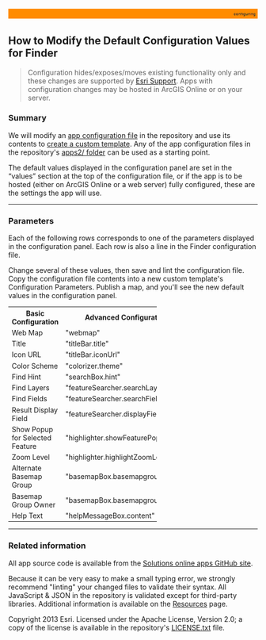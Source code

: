 [StartWithSplash.json]: ../examples2/StartWithSplash.json

[app configuration file]: UnderstandingConfigurationFile.md
[create a custom template]: HowToCreateCustomTemplate.md
[apps2/ folder]: ../../apps2/
[Solutions online apps GitHub site]: https://github.com/Esri/local-government-online-apps
[doc/examples2/ folder]: ../examples2/
[nls/ folder]: ../../nls/
[Resources]: Resources.md
[Esri Support]: http://support.esri.com/
[LICENSE.txt]: ../../LICENSE.txt

![](images/configuring.png)

## How to Modify the Default Configuration Values for Finder

> Configuration hides/exposes/moves existing functionality only and these changes are supported by [Esri Support][].
> Apps with configuration changes may be hosted in ArcGIS Online or on your server.

### Summary

We will modify an [app configuration file][] in the repository and use its contents to [create a custom template][]. Any of the app configuration files in the repository's [apps2/ folder] can be used as a starting point.

The default values displayed in the configuration panel are set in the “values” section at the top of the configuration file, or if the app is to be hosted (either on ArcGIS Online or a web server) fully configured, these are the settings the app will use.

----------
### Parameters

Each of the following rows corresponds to one of the parameters displayed in the configuration panel. Each row is also a line in the Finder configuration file.

Change several of these values, then save and lint the configuration file. Copy the configuration file contents into a new custom template's Configuration Parameters. Publish a map, and you'll see the new default values in the configuration panel.

<table style="width:300px">
<tr>
  <th>Basic Configuration</th>
  <th>Advanced Configuration</th>
  <th>Default Value</th>
</tr>
<tr>
  <td>Web Map</td>
  <td>"webmap"</td>
  <td>"d3df161ab8204e848b359d5f352b5b65"</td>
</tr>
<tr>
<td>Title</td>
<td>"titleBar.title"</td>
<td>"Finder"</td>
</tr>
<tr>
<td>Icon URL</td>
<td>"titleBar.iconUrl"</td>
<td>"images/onlineapp.png"</td>
</tr>
<tr>
<td>Color Scheme</td>
<td>"colorizer.theme"</td>
<td>"DarkGray"</td>
</tr>
<tr>
<td>Find Hint</td>
<td>"searchBox.hint"</td>
<td>""</td>
</tr>
<tr>
<td>Find Layers</td>
<td>"featureSearcher.searchLayerName"</td>
<td>""</td>
</tr>
<tr>
<td>Find Fields</td>
<td>"featureSearcher.searchFields"</td>
<td>""</td>
</tr>
<tr>
<td>Result Display Field</td>
<td>"featureSearcher.displayFields"</td>
<td>""</td>
</tr>
<tr>
<td>Show Popup for Selected Feature</td>
<td>"highlighter.showFeaturePopup"</td>
<td>True</td>
</tr>
<tr>
<td>Zoom Level</td>
<td>"highlighter.highlightZoomLevel"</td>
<td>16</td>
</tr>
<tr>
<td>Alternate Basemap Group</td>
<td>"basemapBox.basemapgroupTitle"</td>
<td>""</td>
</tr>
<tr>
<td>Basemap Group Owner</td>
<td>"basemapBox.basemapgroupOwner"</td>
<td>""</td>
</tr>
<tr>
<td>Help Text</td>
<td>"helpMessageBox.content"</td>
<td></td>
</tr>
</table>



----------
### Related information

All app source code is available from the [Solutions online apps GitHub site][].

Because it can be very easy to make a small typing error, we strongly recommend "linting" your changed files to validate their syntax. All JavaScript & JSON in the repository is validated except for third-party libraries. Additional information is available on the [Resources][] page.

Copyright 2013 Esri. Licensed under the Apache License, Version 2.0; a copy of the license is available in the repository's [LICENSE.txt][] file.